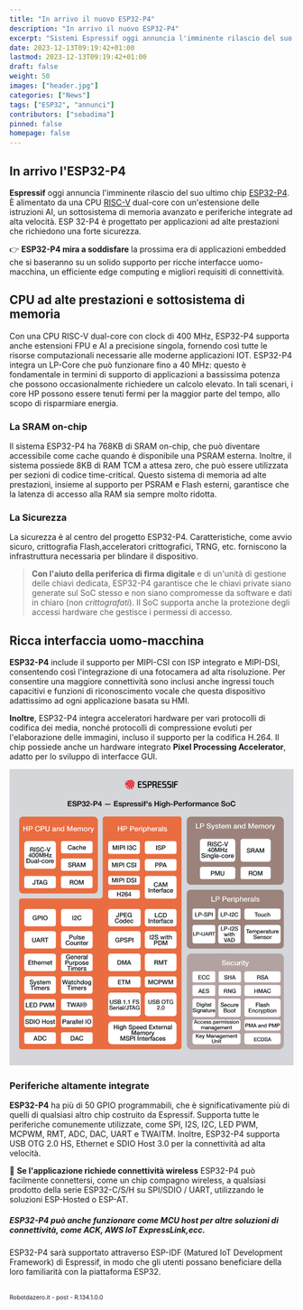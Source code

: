```yaml
---
title: "In arrivo il nuovo ESP32-P4"
description: "In arrivo il nuovo ESP32-P4"
excerpt: "Sistemi Espressif oggi annuncia l'imminente rilascio del suo ultimo SoC, ESP 32-P4. È alimentato da una CPU RISC-V dual-core con un'estensione delle istruzioni AI, un sottosistema di memoria avanzato e periferiche integrate ad alta velocità. ESP 32-P4 è progettato per ..."
date: 2023-12-13T09:19:42+01:00
lastmod: 2023-12-13T09:19:42+01:00
draft: false
weight: 50
images: ["header.jpg"]
categories: ["News"]
tags: ["ESP32", "annunci"]
contributors: ["sebadima"]
pinned: false
homepage: false
---
```




## In arrivo l'ESP32-P4

**Espressif** oggi annuncia l'imminente rilascio del suo ultimo chip <a href="https://www.espressif.com/en/news/ESP32-P4" target="_blank" rel="noopener">ESP32-P4</a>. È alimentato da una CPU <a href="https://en.wikipedia.org/wiki/RISC-V" target="_blank" rel="noopener">RISC-V</a> dual-core con un'estensione delle istruzioni AI, un sottosistema di memoria avanzato e periferiche integrate ad alta velocità. 
ESP 32-P4 è progettato per applicazioni ad alte prestazioni che richiedono una forte sicurezza. 

<div class="alert alert-doks d-flexflex-shrink-1" role="alert">
 👉 <strong>ESP32-P4 mira a soddisfare</strong> la prossima era di applicazioni embedded che si baseranno su un solido supporto per ricche interfacce uomo-macchina, un efficiente edge computing e migliori requisiti di connettività.
</div>


## CPU ad alte prestazioni e sottosistema di memoria

Con una CPU RISC-V dual-core con clock di 400 MHz, ESP32-P4 supporta anche estensioni FPU e AI a precisione singola, fornendo così tutte le risorse computazionali necessarie alle moderne applicazioni IOT. ESP32-P4 integra un LP-Core che può funzionare fino a 40 MHz: questo è fondamentale in termini di supporto di applicazioni a bassissima potenza che possono occasionalmente richiedere un calcolo elevato. In tali scenari, i core HP possono essere tenuti fermi per la maggior parte del tempo, allo scopo di risparmiare energia.


### La SRAM on-chip
Il sistema ESP32-P4 ha 768KB di SRAM on-chip, che può diventare accessibile come cache quando è disponibile una PSRAM esterna. Inoltre, il sistema possiede 8KB di RAM TCM a attesa zero, che può essere utilizzata per sezioni di codice time-critical. Questo sistema di memoria ad alte prestazioni, insieme al supporto per PSRAM e Flash esterni, garantisce che la latenza di accesso alla RAM sia sempre molto ridotta.

### La Sicurezza

La sicurezza è al centro del progetto ESP32-P4. Caratteristiche, come avvio sicuro, crittografia Flash,acceleratori crittografici, TRNG, etc. forniscono la infrastruttura necessaria per blindare il dispositivo. 

> **Con l'aiuto della periferica di firma digitale** e di un'unità di gestione delle chiavi dedicata, ESP32-P4 garantisce che le chiavi private siano generate sul SoC stesso e non siano compromesse da software e dati in chiaro (non *crittografati*). Il SoC supporta anche la protezione degli accessi hardware che gestisce i permessi di accesso.


## Ricca interfaccia uomo-macchina

**ESP32-P4** include il supporto per MIPI-CSI con ISP integrato e MIPI-DSI, consentendo così l'integrazione di una fotocamera ad alta risoluzione. Per consentire una maggiore connettività sono inclusi anche ingressi touch capacitivi e funzioni di riconoscimento vocale che questa dispositivo adattissimo ad ogni applicazione basata su HMI.

**Inoltre**, ESP32-P4 integra acceleratori hardware per vari protocolli di codifica dei media, nonché protocolli di compressione evoluti per l'elaborazione delle immagini, incluso il supporto per la codifica H.264. Il chip possiede anche un hardware integrato **Pixel Processing Accelerator**, adatto per lo sviluppo di interfacce GUI.

<img img width="800" class="x figure-img img-fluid lazyload blur-up"  src="images/101.png" alt="">

### Periferiche altamente integrate

**ESP32-P4** ha più di 50 GPIO programmabili, che è significativamente più di quelli di qualsiasi altro chip costruito da Espressif. Supporta tutte le periferiche comunemente utilizzate, come SPI, I2S, I2C, LED PWM, MCPWM, RMT, ADC, DAC, UART e TWAITM. Inoltre, ESP32-P4 supporta USB OTG 2.0 HS, Ethernet e SDIO Host 3.0 per la connettività ad alta velocità.

<div class="alert alert-doks d-flexflex-shrink-1" role="alert">
🔑 <strong>Se l'applicazione richiede connettività wireless</strong> ESP32-P4 può facilmente connettersi, come un chip compagno wireless, a qualsiasi prodotto della serie ESP32-C/S/H su SPI/SDIO / UART, utilizzando le soluzioni ESP-Hosted o ESP-AT. 
</div>


##### ESP32-P4 può anche funzionare come MCU host per altre soluzioni di connettività, come ACK, AWS IoT ExpressLink,ecc.


ESP32-P4 sarà supportato attraverso ESP-IDF (Matured IoT Development Framework) di Espressif, in modo che gli utenti possano beneficiare della loro familiarità con la piattaforma ESP32.
<br>
<br>
<p style="font-size: 0.75em;">Robotdazero.it -  post - R.134.1.0.0</p>  